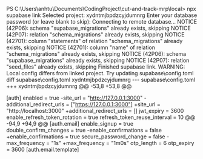 PS C:\Users\anhtu\Documents\CodingProject\cut-and-track-mrp\local> npx supabase link 
Selected project: xydntmjbpdzcyjdumnrg
Enter your database password (or leave blank to skip): 
Connecting to remote database...
NOTICE (42P06): schema "supabase_migrations" already exists, skipping
NOTICE (42P07): relation "schema_migrations" already exists, skipping
NOTICE (42701): column "statements" of relation "schema_migrations" already exists, skipping
NOTICE (42701): column "name" of relation "schema_migrations" already exists, skipping
NOTICE (42P06): schema "supabase_migrations" already exists, skipping
NOTICE (42P07): relation "seed_files" already exists, skipping
Finished supabase link.
WARNING: Local config differs from linked project. Try updating supabase\config.toml
diff supabase\config.toml xydntmjbpdzcyjdumnrg
--- supabase\config.toml
+++ xydntmjbpdzcyjdumnrg
@@ -53,8 +53,8 @@

 [auth]
 enabled = true
-site_url = "http://127.0.0.1:3000"
-additional_redirect_urls = ["https://127.0.0.1:3000"]
+site_url = "http://localhost:3000"
+additional_redirect_urls = []
 jwt_expiry = 3600
 enable_refresh_token_rotation = true
 refresh_token_reuse_interval = 10
@@ -94,9 +94,9 @@
 [auth.email]
 enable_signup = true
 double_confirm_changes = true
-enable_confirmations = false
+enable_confirmations = true
 secure_password_change = false
-max_frequency = "1s"
+max_frequency = "1m0s"
 otp_length = 6
 otp_expiry = 3600
 [auth.email.template]